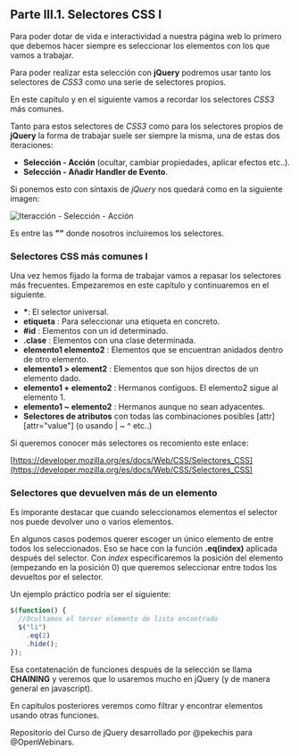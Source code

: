 ## Parte III.1. Selectores CSS I

Para poder dotar de vida e interactividad a nuestra página web lo primero que debemos hacer siempre es seleccionar los elementos con los que vamos a trabajar.

Para poder realizar esta selección con **jQuery** podremos usar tanto los selectores de _CSS3_ como una serie de selectores propios.

En este capítulo y en el siguiente vamos a recordar los selectores _CSS3_ más comunes.

Tanto para estos selectores de _CSS3_ como para los selectores propios de **jQuery** la forma de trabajar suele ser siempre la misma, una de estas dos iteraciones:

- **Selección - Acción** (ocultar, cambiar propiedades, aplicar efectos etc..).
- **Selección - Añadir Handler de Evento**.

Si ponemos esto con síntaxis de _jQuery_ nos quedará como en la siguiente imagen:

![Iteracción - Selección - Acción](./img/iteracion_seleccion_accion.png)

Es entre las **""** donde nosotros incluiremos los selectores.

### Selectores CSS más comunes I

Una vez hemos fijado la forma de trabajar vamos a repasar los selectores más frecuentes. Empezaremos en este capítulo y continuaremos en el siguiente.

- **\***: El selector universal.
- **etiqueta** : Para seleccionar una etiqueta en concreto.
- **#id** : Elementos con un id determinado.
- **.clase** : Elementos con una clase determinada.
- **elemento1 elemento2** : Elementos que se encuentran anidados dentro de otro elemento.
- **elemento1 > element2** : Elementos que son hijos directos de un elemento dado.
- **elemento1 + elemento2** : Hermanos contiguos. El elemento2 sigue al elemento 1.
- **elemento1 ~ elemento2** : Hermanos aunque no sean adyacentes.
- **Selectores de atributos** con todas las combinaciones posibles [attr][attr="value"] (o usando | ~ ^ etc..)

Si queremos conocer más selectores os recomiento este enlace:

[https://developer.mozilla.org/es/docs/Web/CSS/Selectores_CSS](https://developer.mozilla.org/es/docs/Web/CSS/Selectores_CSS)

### Selectores que devuelven más de un elemento

Es imporante destacar que cuando seleccionamos elementos el selector nos puede devolver uno o varios elementos.

En algunos casos podemos querer escoger un único elemento de entre todos los seleccionados. Eso se hace con la función **.eq(index)** aplicada después del selector. Con _index_ especificaremos la posición del elemento (empezando en la posición 0) que queremos seleccionar entre todos los devueltos por el selector.

Un ejemplo práctico podría ser el siguiente:

```js
$(function() {
  //Ocultamos el tercer elemento de lista encontrado
  $("li")
    .eq(2)
    .hide();
});
```

Esa contatenación de funciones después de la selección se llama **CHAINING** y veremos que lo usaremos mucho en jQuery (y de manera general en javascript).

En capitulos posteriores veremos como filtrar y encontrar elementos usando otras funciones.

Repositorio del Curso de jQuery desarrollado por @pekechis para @OpenWebinars.
